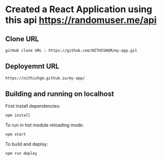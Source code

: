 # Created a React Application using this api https://randomuser.me/api

## Clone URL

```sh
gitHub clone URL : https://github.com/NITHISHGM/my-app.git
```

## Deployemnt URL

```sh
https://nithishgm.github.io/my-app/
```

## Building and running on localhost

First install dependencies:

```sh
npm install
```

To run in hot module reloading mode:

```sh
npm start
```

To build and deploy:

```sh
npm run deploy
```



